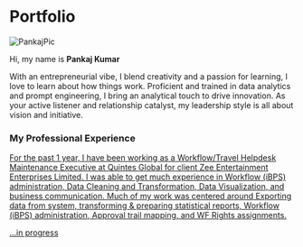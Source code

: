 

# Portfolio
<p align="center">

![PankajPic](https://github.com/pankajkumar001707/pankajkumar001707/assets/154322431/269948d3-0eef-4052-969a-b68be17e9338)


Hi, my name is **Pankaj Kumar**


<p>With an entrepreneurial vibe, I blend creativity and a passion for learning, I love to learn about how things work. Proficient and trained in data analytics and prompt engineering, I bring an analytical touch to drive innovation. As your active listener and relationship catalyst, my leadership style is all about vision and initiative.</p> 


### My Professional Experience
  <p align="center">
<a href="http://www.linkedin.com/in/pankajkumar001707">

<p>For the past 1 year, I have been working as a Workflow/Travel Helpdesk Maintenance Executive at Quintes Global for client Zee Entertainment Enterprises Limited. I was able to get much experience in Workflow (iBPS) administration, Data Cleaning and Transformation, Data Visualization, and business communication. Much of my work was centered around Exporting data from system, transforming & preparing statistical reports,	Workflow (iBPS) administration, Approval trail mapping, and WF Rights assignments.</p>



...in progress
